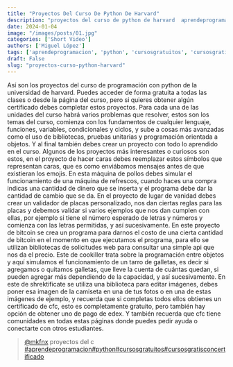 ```yaml
---
title: "Proyectos Del Curso De Python De Harvard"
description: "proyectos del curso de python de harvard  aprendeprogramacion  python  cursosgratuitos"
date: 2024-01-04
image: "/images/posts/01.jpg"
categories: ['Short Video']
authors: ['Miguel López']
tags: ['aprendeprogramacion', 'python', 'cursosgratuitos', 'cursosgratisconcertificado']
draft: False
slug: "proyectos-curso-python-harvard"
---
```


Así son los proyectos del curso de programación con python de la universidad de harvard. Puedes acceder de forma gratuita a todas las clases o desde la página del curso, pero si quieres obtener algún certificado debes completar estos proyectos. Para cada una de las unidades del curso habrá varios problemas que resolver, estos son los temas del curso, comienza con los fundamentos de cualquier lenguaje, funciones, variables, condicionales y ciclos, y sube a cosas más avanzadas como el uso de bibliotecas, pruebas unitarias y programación orientada a objetos. Y al final también debes crear un proyecto con todo lo aprendido en el curso. Algunos de los proyectos más interesantes o curiosos son estos, en el proyecto de hacer caras debes reemplazar estos símbolos que representan caras, que es como enviábamos mensajes antes de que existieran los emojis. En esta máquina de pollos debes simular el funcionamiento de una máquina de refrescos, cuando haces una compra indicas una cantidad de dinero que se inserta y el programa debe dar la cantidad de cambio que se da. En el proyecto de lugar de vanidad debes crear un validador de placas personalizado, nos dan ciertas reglas para las placas y debemos validar si varios ejemplos que nos dan cumplen con ellas, por ejemplo si tiene el número esperado de letras y números y comienza con las letras permitidas, y así sucesivamente. En este proyecto de bitcoin se crea un programa para darnos el costo de una cierta cantidad de bitcoin en el momento en que ejecutamos el programa, para ello se utilizan bibliotecas de solicitudes web para consultar una simple api que nos da el precio. Este de cookiller trata sobre la programación entre objetos y aquí simulamos el funcionamiento de un tarro de galletas, es decir si agregamos o quitamos galletas, que lleve la cuenta de cuántas quedan, si pueden agregar más dependiendo de la capacidad, y así sucesivamente. En este de shrektificate se utiliza una biblioteca para editar imágenes, debes poner esa imagen de la camiseta en una de tus fotos o en una de estas imágenes de ejemplo, y recuerda que si completas todos ellos obtienes un certificado de cfc, esto es completamente gratuito, pero también hay opción de obtener uno de pago de edex. Y también recuerda que cfc tiene comunidades en todas estas páginas donde puedes pedir ayuda o conectarte con otros estudiantes.

<blockquote class="tiktok-embed" cite="{https://www.tiktok.com/@mkfnx/video/7184986624525225222}" data-video-id="7184986624525225222" style="max-width: 605px;min-width: 325px;" > <section> <a target="_blank" title="@mkfnx" href="https://www.tiktok.com/@mkfnx?refer=embed">@mkfnx</a> proyectos del c </section> <a title="aprendeprogramacion" target="_blank" href="https://www.tiktok.com/tag/aprendeprogramacion?refer=embed">#aprendeprogramacion</a><a title="python" target="_blank" href="https://www.tiktok.com/tag/python?refer=embed">#python</a><a title="cursosgratuitos" target="_blank" href="https://www.tiktok.com/tag/cursosgratuitos?refer=embed">#cursosgratuitos</a><a title="cursosgratisconcertificado" target="_blank" href="https://www.tiktok.com/tag/cursosgratisconcertificado?refer=embed">#cursosgratisconcertificado</a> </blockquote> <script async src="https://www.tiktok.com/embed.js"></script>